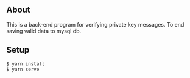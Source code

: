 ## About
This is a back-end program for verifying private key messages.
To end saving valid data to mysql db.
## Setup 
```
$ yarn install
$ yarn serve
```



